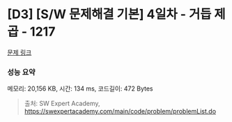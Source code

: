 # [D3] [S/W 문제해결 기본] 4일차 - 거듭 제곱 - 1217 

[문제 링크](https://swexpertacademy.com/main/code/problem/problemDetail.do?contestProbId=AV14dUIaAAUCFAYD) 

### 성능 요약

메모리: 20,156 KB, 시간: 134 ms, 코드길이: 472 Bytes



> 출처: SW Expert Academy, https://swexpertacademy.com/main/code/problem/problemList.do